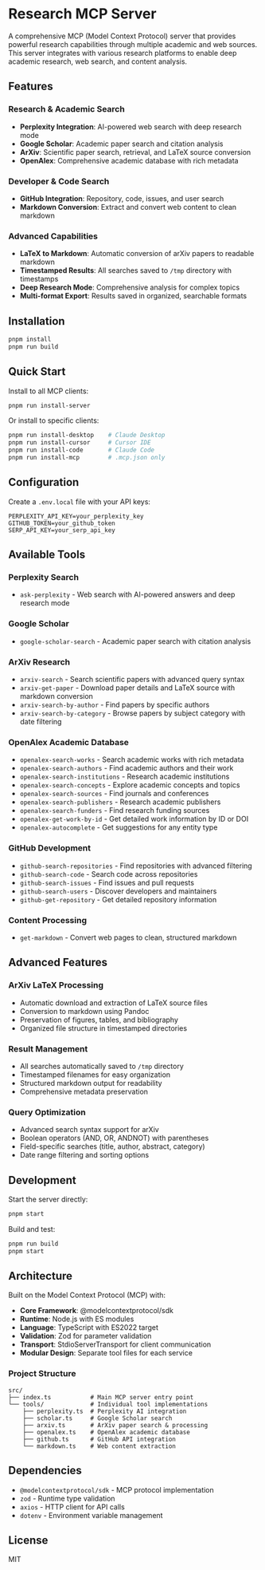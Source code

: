 # Research MCP Server

A comprehensive MCP (Model Context Protocol) server that provides powerful research capabilities through multiple academic and web sources. This server integrates with various research platforms to enable deep academic research, web search, and content analysis.

## Features

### Research & Academic Search

- **Perplexity Integration**: AI-powered web search with deep research mode
- **Google Scholar**: Academic paper search and citation analysis
- **ArXiv**: Scientific paper search, retrieval, and LaTeX source conversion
- **OpenAlex**: Comprehensive academic database with rich metadata

### Developer & Code Search

- **GitHub Integration**: Repository, code, issues, and user search
- **Markdown Conversion**: Extract and convert web content to clean markdown

### Advanced Capabilities

- **LaTeX to Markdown**: Automatic conversion of arXiv papers to readable markdown
- **Timestamped Results**: All searches saved to `/tmp` directory with timestamps
- **Deep Research Mode**: Comprehensive analysis for complex topics
- **Multi-format Export**: Results saved in organized, searchable formats

## Installation

```bash
pnpm install
pnpm run build
```

## Quick Start

Install to all MCP clients:

```bash
pnpm run install-server
```

Or install to specific clients:

```bash
pnpm run install-desktop    # Claude Desktop
pnpm run install-cursor     # Cursor IDE
pnpm run install-code       # Claude Code
pnpm run install-mcp        # .mcp.json only
```

## Configuration

Create a `.env.local` file with your API keys:

```env
PERPLEXITY_API_KEY=your_perplexity_key
GITHUB_TOKEN=your_github_token
SERP_API_KEY=your_serp_api_key
```

## Available Tools

### Perplexity Search

- `ask-perplexity` - Web search with AI-powered answers and deep research mode

### Google Scholar

- `google-scholar-search` - Academic paper search with citation analysis

### ArXiv Research

- `arxiv-search` - Search scientific papers with advanced query syntax
- `arxiv-get-paper` - Download paper details and LaTeX source with markdown conversion
- `arxiv-search-by-author` - Find papers by specific authors
- `arxiv-search-by-category` - Browse papers by subject category with date filtering

### OpenAlex Academic Database

- `openalex-search-works` - Search academic works with rich metadata
- `openalex-search-authors` - Find academic authors and their work
- `openalex-search-institutions` - Research academic institutions
- `openalex-search-concepts` - Explore academic concepts and topics
- `openalex-search-sources` - Find journals and conferences
- `openalex-search-publishers` - Research academic publishers
- `openalex-search-funders` - Find research funding sources
- `openalex-get-work-by-id` - Get detailed work information by ID or DOI
- `openalex-autocomplete` - Get suggestions for any entity type

### GitHub Development

- `github-search-repositories` - Find repositories with advanced filtering
- `github-search-code` - Search code across repositories
- `github-search-issues` - Find issues and pull requests
- `github-search-users` - Discover developers and maintainers
- `github-get-repository` - Get detailed repository information

### Content Processing

- `get-markdown` - Convert web pages to clean, structured markdown

## Advanced Features

### ArXiv LaTeX Processing

- Automatic download and extraction of LaTeX source files
- Conversion to markdown using Pandoc
- Preservation of figures, tables, and bibliography
- Organized file structure in timestamped directories

### Result Management

- All searches automatically saved to `/tmp` directory
- Timestamped filenames for easy organization
- Structured markdown output for readability
- Comprehensive metadata preservation

### Query Optimization

- Advanced search syntax support for arXiv
- Boolean operators (AND, OR, ANDNOT) with parentheses
- Field-specific searches (title, author, abstract, category)
- Date range filtering and sorting options

## Development

Start the server directly:

```bash
pnpm start
```

Build and test:

```bash
pnpm run build
pnpm start
```

## Architecture

Built on the Model Context Protocol (MCP) with:

- **Core Framework**: @modelcontextprotocol/sdk
- **Runtime**: Node.js with ES modules
- **Language**: TypeScript with ES2022 target
- **Validation**: Zod for parameter validation
- **Transport**: StdioServerTransport for client communication
- **Modular Design**: Separate tool files for each service

### Project Structure

```
src/
├── index.ts           # Main MCP server entry point
└── tools/             # Individual tool implementations
    ├── perplexity.ts  # Perplexity AI integration
    ├── scholar.ts     # Google Scholar search
    ├── arxiv.ts       # ArXiv paper search & processing
    ├── openalex.ts    # OpenAlex academic database
    ├── github.ts      # GitHub API integration
    └── markdown.ts    # Web content extraction
```

## Dependencies

- `@modelcontextprotocol/sdk` - MCP protocol implementation
- `zod` - Runtime type validation
- `axios` - HTTP client for API calls
- `dotenv` - Environment variable management

## License

MIT
